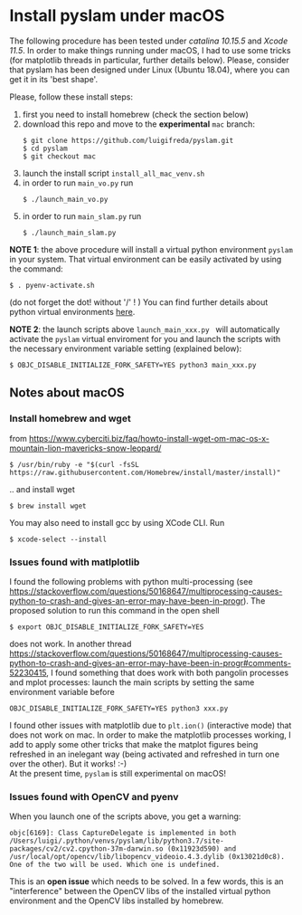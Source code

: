 
# Install pyslam under macOS 

The following procedure has been tested under *catalina 10.15.5* and *Xcode 11.5*. In order to make things running under macOS, I had to use some tricks (for matplotlib threads in particular, further details below). Please, consider that pyslam has been designed under Linux (Ubuntu 18.04), where you can get it in its 'best shape'. 

Please, follow these install steps: 

1. first you need to install homebrew (check the section below)
2. download this repo and move to the **experimental** `mac` branch: 
   ```
   $ git clone https://github.com/luigifreda/pyslam.git 
   $ cd pyslam 
   $ git checkout mac 
   ```
3. launch the install script `install_all_mac_venv.sh`
4. in order to run `main_vo.py` run 
   ```
   $ ./launch_main_vo.py 
   ```
5. in order to run `main_slam.py` run 
   ```
   $ ./launch_main_slam.py 
   ```

**NOTE 1**: the above procedure will install a virtual python environment `pyslam` in your system. That virtual environment can be easily activated by using the command: 
```
$ . pyenv-activate.sh 
```
(do not forget the dot! without '/' ! )
You can find further details about python virtual environments [here](./PYTHON-VIRTUAL-ENVS.md).

**NOTE 2**: the launch scripts above `launch_main_xxx.py ` will automatically activate the `pyslam` virtual enviroment for you and launch the scripts with the necessary environment variable setting (explained below):
```
$ OBJC_DISABLE_INITIALIZE_FORK_SAFETY=YES python3 main_xxx.py
```

## Notes about macOS 

### Install homebrew and wget 

from https://www.cyberciti.biz/faq/howto-install-wget-om-mac-os-x-mountain-lion-mavericks-snow-leopard/ 
```
$ /usr/bin/ruby -e "$(curl -fsSL https://raw.githubusercontent.com/Homebrew/install/master/install)"
```
.. and install wget 
```
$ brew install wget
```

You may also need to install gcc by using XCode CLI. Run 
```
$ xcode-select --install
```


### Issues found with matlplotlib 

I found the following problems with python multi-processing (see https://stackoverflow.com/questions/50168647/multiprocessing-causes-python-to-crash-and-gives-an-error-may-have-been-in-progr). The proposed solution to run this command in the open shell 
```
$ export OBJC_DISABLE_INITIALIZE_FORK_SAFETY=YES  
```
does not work. In another thread https://stackoverflow.com/questions/50168647/multiprocessing-causes-python-to-crash-and-gives-an-error-may-have-been-in-progr#comments-52230415, I found something that does work with both pangolin processes and mplot processes: launch the main scripts by setting the same environment variable before 
```
OBJC_DISABLE_INITIALIZE_FORK_SAFETY=YES python3 xxx.py
```

I found other issues with matplotlib due to `plt.ion()` (interactive mode) that does not work on mac. In order to make the matplotlib processes working, I add to apply some other tricks that make the matplot figures being refreshed in an inelegant way (being activated and refreshed in turn one over the other). But it works! :-)   
At the present time, `pyslam` is still experimental on macOS! 

### Issues found with OpenCV and pyenv 

When you launch one of the scripts above, you get a warning: 
```
objc[6169]: Class CaptureDelegate is implemented in both /Users/luigi/.python/venvs/pyslam/lib/python3.7/site-packages/cv2/cv2.cpython-37m-darwin.so (0x11923d590) and /usr/local/opt/opencv/lib/libopencv_videoio.4.3.dylib (0x13021d0c8). One of the two will be used. Which one is undefined.
```
This is an **open issue** which needs to be solved. In a few words, this is an "interference" between the OpenCV libs of the installed virtual python environment and the OpenCV libs installed by homebrew.  
